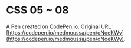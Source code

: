 # CSS 05 ~ 08

A Pen created on CodePen.io. Original URL: [https://codepen.io/medmoussa/pen/oNoeKWy](https://codepen.io/medmoussa/pen/oNoeKWy).

